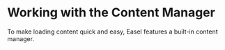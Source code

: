 # Working with the Content Manager
To make loading content quick and easy, Easel features a built-in content manager.